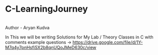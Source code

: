 # C-LearningJourney

<br>
Author - Aryan Kudva


In This we will be writing Solutions for My Lab / Theory Classes in C with comments 
example questions -> https://drive.google.com/file/d/1Y-M7q4y7pnHsfiSX2b8qnUQoJMeD630c/view
